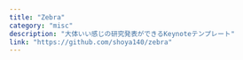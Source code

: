 ```yaml
---
title: "Zebra"
category: "misc"
description: "大体いい感じの研究発表ができるKeynoteテンプレート"
link: "https://github.com/shoya140/zebra"
---
```

